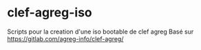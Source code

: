 # clef-agreg-iso
Scripts pour la creation d'une iso bootable de clef agreg
Basé sur https://gitlab.com/agreg-info/clef-agreg/
